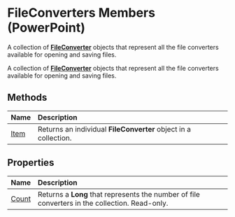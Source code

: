 
# FileConverters Members (PowerPoint)
A collection of  **[FileConverter](6baf5bd8-6644-0784-a049-96c3d733043f.md)** objects that represent all the file converters available for opening and saving files.

A collection of  **[FileConverter](6baf5bd8-6644-0784-a049-96c3d733043f.md)** objects that represent all the file converters available for opening and saving files.


## Methods



|**Name**|**Description**|
|:-----|:-----|
|[Item](4bd61f6b-6c43-4581-caaa-77e17ee6a354.md)|Returns an individual  **FileConverter** object in a collection.|

## Properties



|**Name**|**Description**|
|:-----|:-----|
|[Count](b3d80b25-7ff5-c47b-4aec-f2b94b63e5e1.md)|Returns a  **Long** that represents the number of file converters in the collection. Read-only.|
